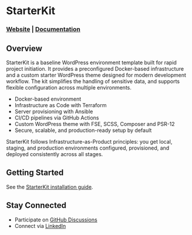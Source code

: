 # StarterKit

### [Website](https://starter-kit.io) | [Documentation](https://starter-kit.io/docs/overview/)

## Overview

StarterKit is a baseline WordPress environment template built for rapid project initiation.
It provides a preconfigured Docker-based infrastructure and a custom starter WordPress theme designed for modern development workflow. The kit simplifies the handling of sensitive data, and supports flexible configuration across multiple environments.

- Docker-based environment
- Infrastructure as Code with Terraform
- Server provisioning with Ansible
- CI/CD pipelines via GitHub Actions
- Custom WordPress theme with FSE, SCSS, Composer and PSR-12
- Secure, scalable, and production-ready setup by default

StarterKit follows Infrastructure-as-Product principles:
you get local, staging, and production environments configured, provisioned, and deployed consistently across all stages.

## Getting Started

See the [StarterKit installation guide](https://starter-kit.io/docs/installation/).

## Stay Connected

- Participate on [GitHub Discussions](https://github.com/solidbunch/starter-kit-foundation/discussions)
- Connect via [LinkedIn](https://www.linkedin.com/company/solidbunch)
